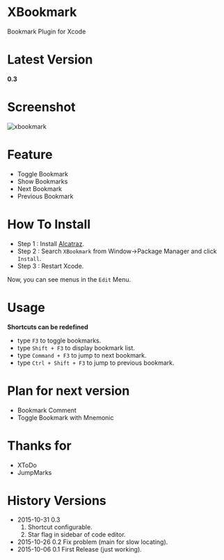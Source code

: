 # XBookmark
Bookmark Plugin for Xcode

# Latest Version
**0.3**

# Screenshot

![xbookmark](http://everettjf.github.io/images/extern/xbookmark3.png)

# Feature
- Toggle Bookmark
- Show Bookmarks
- Next Bookmark
- Previous Bookmark

# How To Install

- Step 1 : Install [Alcatraz](http://alcatraz.io).
- Step 2 : Search `XBookmark` from Window->Package Manager and click `Install`.
- Step 3 : Restart Xcode.

Now, you can see menus in the `Edit` Menu.

# Usage
**Shortcuts can be redefined**
- type `F3` to toggle bookmarks.
- type `Shift + F3` to display bookmark list.
- type `Command + F3` to jump to next bookmark.
- type `Ctrl + Shift + F3` to jump to previous bookmark.

# Plan for next version
- Bookmark Comment
- Toggle Bookmark with Mnemonic

# Thanks for
- XToDo
- JumpMarks

# History Versions

- 2015-10-31 0.3 
    1. Shortcut configurable.
    2. Star flag in sidebar of code editor.
- 2015-10-26 0.2 Fix problem (main for slow locating).
- 2015-10-06 0.1 First Release (just working).
